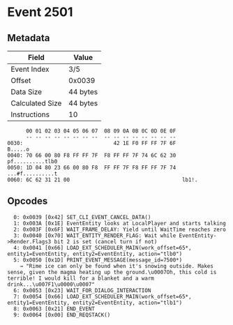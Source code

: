# Event 2501

## Metadata

| Field           | Value    |
|-----------------|----------|
| Event Index     | 3/5      |
| Offset          | 0x0039   |
| Data Size       | 44 bytes |
| Calculated Size | 44 bytes |
| Instructions    | 10       |

```
      00 01 02 03 04 05 06 07  08 09 0A 0B 0C 0D 0E 0F
      -- -- -- -- -- -- -- --  -- -- -- -- -- -- -- --
0030:                             42 1E F0 FF FF 7F 6F           B.....o
0040: 70 66 00 80 F8 FF FF 7F  F8 FF FF 7F 74 6C 62 30  pf..........tlb0
0050: 1D 04 80 23 66 00 80 F8  FF FF 7F F8 FF FF 7F 74  ...#f..........t
0060: 6C 62 31 21 00                                    lb1!.           
```

## Opcodes

```
  0: 0x0039 [0x42] SET_CLI_EVENT_CANCEL_DATA()
  1: 0x003A [0x1E] EventEntity looks at LocalPlayer and starts talking
  2: 0x003F [0x6F] WAIT_FRAME_DELAY: Yield until WaitTime reaches zero
  3: 0x0040 [0x70] WAIT_ENTITY_RENDER_FLAG: Wait while EventEntity->Render.Flags3 bit 2 is set (cancel turn if not)
  4: 0x0041 [0x66] LOAD_EXT_SCHEDULER_MAIN(work_offset=65*, entity1=EventEntity, entity2=EventEntity, action="tlb0")
  5: 0x0050 [0x1D] PRINT_EVENT_MESSAGE(message_id=7500*)
    → "Rime ice can only be found when it's snowing outside. Makes sense, given the magma heating up the ground.\u0007Oh, this cold is terrible! I would kill for a blanket and a warm drink...\u007F1\u0000\u0007"
  6: 0x0053 [0x23] WAIT_FOR_DIALOG_INTERACTION
  7: 0x0054 [0x66] LOAD_EXT_SCHEDULER_MAIN(work_offset=65*, entity1=EventEntity, entity2=EventEntity, action="tlb1")
  8: 0x0063 [0x21] END_EVENT
  9: 0x0064 [0x00] END_REQSTACK()
```
